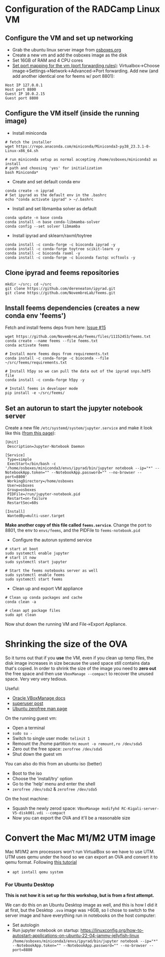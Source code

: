 # Configuration of the RADCamp Linux VM

## Configure the VM and set up networking
* Grab the ubuntu linux server image from [osboxes.org](https://www.osboxes.org/virtualbox-images/)
* Create a new vm and add the osboxes image as the disk
 * Set 16GB of RAM and 4 CPU cores
* [Set port mapping for the vm (port forwarding rules)](https://serverfault.com/questions/908615/virtualbox-and-windows-10-cant-connect-to-a-server-hosted-on-virtualbox): Virtualbox->Choose image->Settings->Network->Advanced->Port forwarding.
Add new (and add another identical one for feems w/ port 8801):

```
Host IP 127.0.0.1
Host port 8800
Guest IP 10.0.2.15
Guest port 8800
```

## Configure the VM itself (inside the running image)
* Install miniconda

```
# fetch the installer
wget https://repo.anaconda.com/miniconda/Miniconda3-py38_23.3.1-0-Linux-x86_64.sh

# run miniconda setup as normal accepting /home/osboxes/miniconda3 as install
# path and choosing 'yes' for initialization
bash Miniconda*
```

* Create and set default conda env

```
conda create -n ipyrad
# Set ipyrad as the default env in the .bashrc
echo "conda activate ipyrad" > ~/.bashrc
```

* Install and set libmamba solver as default

```
conda update -n base conda
conda install -n base conda-libmamba-solver
conda config --set solver libmamba
```

* Install ipyrad and sklearn/raxml/toytree

```
conda install -c conda-forge -c bioconda ipyrad -y
conda install -c conda-forge toytree scikit-learn -y
conda install -c bioconda raxml -y
conda install -c conda-forge -c bioconda fastqc vcftools -y
```

## Clone ipyrad and feems repositories
```
mkdir ~/src; cd ~/src
git clone https://github.com/dereneaton/ipyrad.git
git clone https://github.com/NovembreLab/feems.git
```

## Install feems dependencies (creates a new conda env 'feems')
Fetch and install feems deps from here: [Issue #15](https://github.com/NovembreLab/feems/issues/15)
```
wget https://github.com/NovembreLab/feems/files/11152453/feems.txt
conda create --name feems --file feems.txt
conda activate feems

# Install more feems deps from requirements.txt
conda install -c conda-forge -c bioconda --file ~/src/feems/requirements.txt

# Install h5py so we can pull the data out of the ipyrad snps.hdf5 file
conda install -c conda-forge h5py -y

# Install feems in developer mode
pip install -e ~/src/feems/
```

## Set an autorun to start the jupyter notebook server

Create a new file `/etc/systemd/system/jupyter.service` and make it look like
this ([from this page](https://towardsdatascience.com/run-jupyter-notebook-as-a-background-service-on-ubuntu-c5d6298ed1e)):
```
[Unit]
 Description=Jupyter-Notebook Daemon

[Service]
 Type=simple
 ExecStart=/bin/bash -c '/home/osboxes/miniconda3/envs/ipyrad/bin/jupyter notebook --ip="*" --NotebookApp.token="" --NotebookApp.password="" --no-browser --port=8800'
 WorkingDirectory=/home/osboxes
 User=osboxes
 Group=osboxes
 PIDFile=/run/jupyter-notebook.pid
 Restart=on-failure
 RestartSec=60s

[Install]
 WantedBy=multi-user.target
```

**Make another copy of this file called `feems.service`**. Change the port to
8801, the env to `envs/feems`, and the PIDFile to `feems-notebook.pid`


* Configure the autorun systemd service

```
# start at boot
sudo systemctl enable jupyter
# start it now
sudo systemctl start jupyter

# Start the feems notebooks server as well
sudo systemctl enable feems 
sudo systemctl start feems
```

* Clean up and export VM appliance

```
# Clean up conda packages and cache
conda clean -a

# clean apt package files
sudo apt clean
```

Now shut down the running VM and File->Export Appliance.

# Shrinking the size of the OVA
So it turns out that if you **use** the VM, even if you clean up temp files,
the disk image increases in size because the used space still contains data
that's copied. In order to shrink the size of the image you need to **zero out**
the free space and then use `VboxManage --compact` to recover the unused space.
Very very very tedious.

Useful:
* [Oracle VBoxManage docs](https://docs.oracle.com/en/virtualization/virtualbox/6.0/user/vboxmanage-modifymedium.html)
* [superuser post](https://superuser.com/questions/502887/shrink-size-of-ova-file-in-virtualbox)
* [Ubuntu zerofree man page](https://manpages.ubuntu.com/manpages/lunar/en/man8/zerofree.8.html)

On the running guest vm:
* Open a terminal
* `sudo su -`
* Switch to single user mode: `telinit 1`
* Remount the /home partition ro: `mount -o remount,ro /dev/sda5`
* Zero out the free space: `zerofree /dev/sda5`
* Shut down the guest vm

You can also do this from an ubuntu iso (better)
* Boot to the iso
* Choose the 'install/try' option
* Go to the 'help' menu and enter the shell
* `zerofree /dev/sda2` & `zerofree /dev/sda5`

On the host machine:
* Squash the newly zerod space: `VBoxManage modifyhd RC-Kigali-server-V5-disk001.vdi --compact`
* Now you can export the OVA and it'll be a reasonable size

# Convert the Mac M1/M2 UTM image
Mac M1/M2 arm processors won't run VirtualBox so we have to use UTM. UTM
uses qemu under the hood so we can export an OVA and convert it to qemu
format. Following [this tutorial](https://medium.com/@hitoshi.shimomae/convert-ova-to-qcow2-and-start-it-with-utm-13fa3fc4c3db)
* `apt isntall qemu system`

### For Ubuntu Desktop
**This is not how it is set up for this workshop, but is from a first attempt.**

We can do this on an Ubuntu Desktop image as well, and this is how I did it
at first, but the Desktop `.ova` image was >6GB, so I chose to switch to the
server image and have everything run in notebooks on the host computer:
* Set autologin
* Run jupyter notebook on startup:
https://linuxconfig.org/how-to-autostart-applications-on-ubuntu-22-04-jammy-jellyfish-linux
`/home/osboxes/miniconda3/envs/ipyrad/bin/jupyter notebook --ip="*" --NotebookApp.token="" --NotebookApp.password="" --no-browser --port=8880`


